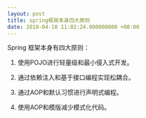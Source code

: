 ```yaml
---
layout: post
title: spring框架本身四大原则
date: 2018-04-10 11:02:24.000000000 +08:00
---
```


Spring 框架本身有四大原则：

1. 使用POJO进行轻量级和最小侵入式开发。

2. 通过依赖注入和基于接口编程实现松耦合。

3. 通过AOP和默认习惯进行声明式编程。

4. 使用AOP和模版减少模式化代码。